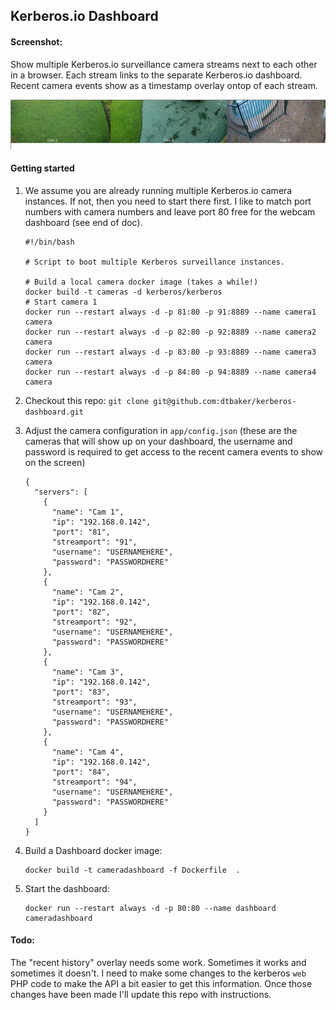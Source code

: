 ## Kerberos.io Dashboard


#### Screenshot:

Show multiple Kerberos.io surveillance camera streams next to each other in a browser. Each stream links to the separate Kerberos.io dashboard. Recent camera events show as a timestamp overlay ontop of each stream.

![screenshot](https://raw.githubusercontent.com/dtbaker/kerberos-dashboard/master/cameracreenshot.jpg)

#### Getting started

1. We assume you are already running multiple Kerberos.io camera instances. If not, then you need to start there first. I like to match port numbers with camera numbers and leave port 80 free for the webcam dashboard (see end of doc).

    ```
    #!/bin/bash

    # Script to boot multiple Kerberos surveillance instances.

    # Build a local camera docker image (takes a while!)
    docker build -t cameras -d kerberos/kerberos
    # Start camera 1
    docker run --restart always -d -p 81:80 -p 91:8889 --name camera1 camera
    docker run --restart always -d -p 82:80 -p 92:8889 --name camera2 camera
    docker run --restart always -d -p 83:80 -p 93:8889 --name camera3 camera
    docker run --restart always -d -p 84:80 -p 94:8889 --name camera4 camera
    ```
1. Checkout this repo: `git clone git@github.com:dtbaker/kerberos-dashboard.git`
1. Adjust the camera configuration in `app/config.json` (these are the cameras that will show up on your dashboard, the username and password is required to get access to the recent camera events to show on the screen)
    ```
    {
      "servers": [
        {
          "name": "Cam 1",
          "ip": "192.168.0.142",
          "port": "81",
          "streamport": "91",
          "username": "USERNAMEHERE",
          "password": "PASSWORDHERE"
        },
        {
          "name": "Cam 2",
          "ip": "192.168.0.142",
          "port": "82",
          "streamport": "92",
          "username": "USERNAMEHERE",
          "password": "PASSWORDHERE"
        },
        {
          "name": "Cam 3",
          "ip": "192.168.0.142",
          "port": "83",
          "streamport": "93",
          "username": "USERNAMEHERE",
          "password": "PASSWORDHERE"
        },
        {
          "name": "Cam 4",
          "ip": "192.168.0.142",
          "port": "84",
          "streamport": "94",
          "username": "USERNAMEHERE",
          "password": "PASSWORDHERE"
        }
      ]
    }
    ```
1. Build a Dashboard docker image:
    ```
    docker build -t cameradashboard -f Dockerfile  .
    ```
1. Start the dashboard:
    ```
    docker run --restart always -d -p 80:80 --name dashboard cameradashboard
    ```

#### Todo:

The "recent history" overlay needs some work. Sometimes it works and sometimes it doesn't. I need to make some changes to the kerberos `web` PHP code to make the API a bit easier to get this information. Once those changes have been made I'll update this repo with instructions.


